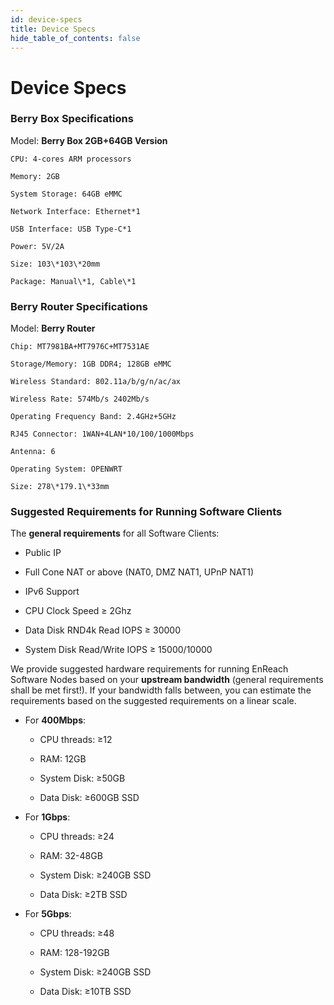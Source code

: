 ```yaml
---
id: device-specs
title: Device Specs
hide_table_of_contents: false
---
```


# Device Specs

### Berry Box Specifications

Model: **Berry Box 2GB+64GB Version**

	CPU: 4-cores ARM processors

	Memory: 2GB

	System Storage: 64GB eMMC

	Network Interface: Ethernet*1

	USB Interface: USB Type-C*1

	Power: 5V/2A

	Size: 103\*103\*20mm

	Package: Manual\*1, Cable\*1

### Berry Router Specifications

Model: **Berry Router**

	Chip: MT7981BA+MT7976C+MT7531AE

	Storage/Memory: 1GB DDR4; 128GB eMMC

	Wireless Standard: 802.11a/b/g/n/ac/ax

	Wireless Rate: 574Mb/s 2402Mb/s

	Operating Frequency Band: 2.4GHz+5GHz

	RJ45 Connector: 1WAN+4LAN*10/100/1000Mbps

	Antenna: 6

	Operating System: OPENWRT

	Size: 278\*179.1\*33mm

### Suggested Requirements for Running Software Clients
The **general requirements** for all Software Clients:

- Public IP

- Full Cone NAT or above (NAT0, DMZ NAT1, UPnP NAT1)

- IPv6 Support

- CPU Clock Speed ≥ 2Ghz

- Data Disk RND4k Read IOPS ≥ 30000

- System Disk Read/Write IOPS ≥ 15000/10000


We provide suggested hardware requirements for running EnReach Software Nodes based on your **upstream bandwidth** (general requirements shall be met first!). If your bandwidth falls between, you can estimate the requirements based on the suggested requirements on a linear scale. 

- For **400Mbps**:

	- CPU threads: ≥12

	- RAM: 12GB

	- System Disk: ≥50GB

	- Data Disk: ≥600GB SSD

- For **1Gbps**:

	- CPU threads: ≥24

	- RAM: 32-48GB

	- System Disk: ≥240GB SSD

	- Data Disk: ≥2TB SSD

- For **5Gbps**:

	- CPU threads: ≥48

	- RAM: 128-192GB

	- System Disk: ≥240GB SSD

	- Data Disk: ≥10TB SSD

